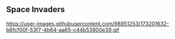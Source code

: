 ## Space Invaders
https://user-images.githubusercontent.com/98851253/173201632-b6fcf00f-53f7-4b64-aa65-c44b53800e39.gif
